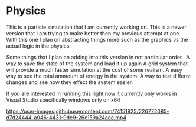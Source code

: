 # Physics
This is a particle simulation that I am currently working on. 
This is a newer version that I am trying to make better then my previous attempt at one.
With this one I plan on abstracting things more such as the graphics vs the actual logic in the physics.

Some things that I plan on adding into this version in not particular order..
  A way to save the state of the system and load it up again 
  A grid system that will provide a much faster simulation at the cost of some realism.
  A easy way to see the total ammount of energy in the system.
  A way to test differnt changes and see how they effect the system easier. 
 
If you are interested in running this right now it currently only works in Visual Studio specifically windows only on x64


https://user-images.githubusercontent.com/74151925/226772085-d7d24444-a946-4431-9de9-26e159a24aec.mp4

